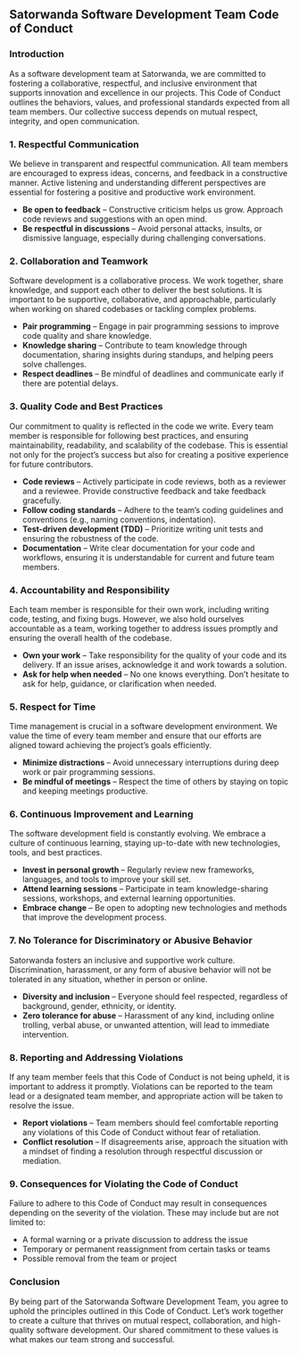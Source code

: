 ## Satorwanda Software Development Team Code of Conduct

### Introduction
As a software development team at Satorwanda, we are committed to fostering a collaborative, respectful, and inclusive environment that supports innovation and excellence in our projects. This Code of Conduct outlines the behaviors, values, and professional standards expected from all team members. Our collective success depends on mutual respect, integrity, and open communication.

### 1. **Respectful Communication**
We believe in transparent and respectful communication. All team members are encouraged to express ideas, concerns, and feedback in a constructive manner. Active listening and understanding different perspectives are essential for fostering a positive and productive work environment.

- **Be open to feedback** – Constructive criticism helps us grow. Approach code reviews and suggestions with an open mind.
- **Be respectful in discussions** – Avoid personal attacks, insults, or dismissive language, especially during challenging conversations.

### 2. **Collaboration and Teamwork**
Software development is a collaborative process. We work together, share knowledge, and support each other to deliver the best solutions. It is important to be supportive, collaborative, and approachable, particularly when working on shared codebases or tackling complex problems.

- **Pair programming** – Engage in pair programming sessions to improve code quality and share knowledge.
- **Knowledge sharing** – Contribute to team knowledge through documentation, sharing insights during standups, and helping peers solve challenges.
- **Respect deadlines** – Be mindful of deadlines and communicate early if there are potential delays.

### 3. **Quality Code and Best Practices**
Our commitment to quality is reflected in the code we write. Every team member is responsible for following best practices, and ensuring maintainability, readability, and scalability of the codebase. This is essential not only for the project’s success but also for creating a positive experience for future contributors.

- **Code reviews** – Actively participate in code reviews, both as a reviewer and a reviewee. Provide constructive feedback and take feedback gracefully.
- **Follow coding standards** – Adhere to the team’s coding guidelines and conventions (e.g., naming conventions, indentation).
- **Test-driven development (TDD)** – Prioritize writing unit tests and ensuring the robustness of the code.
- **Documentation** – Write clear documentation for your code and workflows, ensuring it is understandable for current and future team members.

### 4. **Accountability and Responsibility**
Each team member is responsible for their own work, including writing code, testing, and fixing bugs. However, we also hold ourselves accountable as a team, working together to address issues promptly and ensuring the overall health of the codebase.

- **Own your work** – Take responsibility for the quality of your code and its delivery. If an issue arises, acknowledge it and work towards a solution.
- **Ask for help when needed** – No one knows everything. Don’t hesitate to ask for help, guidance, or clarification when needed.

### 5. **Respect for Time**
Time management is crucial in a software development environment. We value the time of every team member and ensure that our efforts are aligned toward achieving the project’s goals efficiently.

- **Minimize distractions** – Avoid unnecessary interruptions during deep work or pair programming sessions.
- **Be mindful of meetings** – Respect the time of others by staying on topic and keeping meetings productive.

### 6. **Continuous Improvement and Learning**
The software development field is constantly evolving. We embrace a culture of continuous learning, staying up-to-date with new technologies, tools, and best practices.

- **Invest in personal growth** – Regularly review new frameworks, languages, and tools to improve your skill set.
- **Attend learning sessions** – Participate in team knowledge-sharing sessions, workshops, and external learning opportunities.
- **Embrace change** – Be open to adopting new technologies and methods that improve the development process.

### 7. **No Tolerance for Discriminatory or Abusive Behavior**
Satorwanda fosters an inclusive and supportive work culture. Discrimination, harassment, or any form of abusive behavior will not be tolerated in any situation, whether in person or online.

- **Diversity and inclusion** – Everyone should feel respected, regardless of background, gender, ethnicity, or identity.
- **Zero tolerance for abuse** – Harassment of any kind, including online trolling, verbal abuse, or unwanted attention, will lead to immediate intervention.

### 8. **Reporting and Addressing Violations**
If any team member feels that this Code of Conduct is not being upheld, it is important to address it promptly. Violations can be reported to the team lead or a designated team member, and appropriate action will be taken to resolve the issue.

- **Report violations** – Team members should feel comfortable reporting any violations of this Code of Conduct without fear of retaliation.
- **Conflict resolution** – If disagreements arise, approach the situation with a mindset of finding a resolution through respectful discussion or mediation.

### 9. **Consequences for Violating the Code of Conduct**
Failure to adhere to this Code of Conduct may result in consequences depending on the severity of the violation. These may include but are not limited to:
- A formal warning or a private discussion to address the issue
- Temporary or permanent reassignment from certain tasks or teams
- Possible removal from the team or project

### Conclusion
By being part of the Satorwanda Software Development Team, you agree to uphold the principles outlined in this Code of Conduct. Let’s work together to create a culture that thrives on mutual respect, collaboration, and high-quality software development. Our shared commitment to these values is what makes our team strong and successful.
